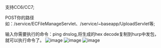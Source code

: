 支持CC6/CC7;  

POST你的路径如：/service/ECFileManageServlet、/service/~baseapp/UploadServlet等;

输入你需要执行的命令：ping dnslog,将生成的hex decode复制到hurp中发包，就可以执行命令了。
![image](https://github.com/qianbenhyu/unserial-genarate/assets/32768810/3348153b-c69f-4392-8fa8-b8faa348d71c)
![image](https://github.com/qianbenhyu/unserial-genarate/assets/32768810/efdb2856-73cb-4bb0-aa31-df9971c48aba)
![image](https://github.com/qianbenhyu/unserial-genarate/assets/32768810/e14f8748-901a-4d20-8348-8b6e452b910e)
